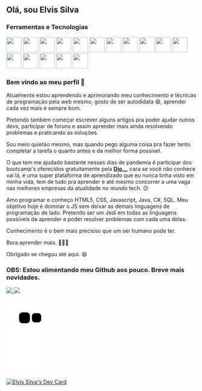 ## Olá, sou Elvis Silva

### Ferramentas e Tecnologias

<div >
<a href="https://www.kernel.org/doc/html/latest/" target="_blank"><img src="https://cdn.jsdelivr.net/gh/devicons/devicon/icons/linux/linux-original.svg" width="40" height="40"/></a>
<a href="https://www.android.com/" target="_blank"><img src="https://cdn.jsdelivr.net/gh/devicons/devicon/icons/android/android-original.svg" width="40" height="40"/></a>
<a href="https://git-scm.com/" target="_blank"><img src="https://cdn.jsdelivr.net/gh/devicons/devicon/icons/git/git-original.svg" width="40" height="40"/></a>
<a href="https://github.com" target="_blank"><img src="https://cdn.jsdelivr.net/gh/devicons/devicon/icons/github/github-original.svg" width="40" height="40"/></a>
<a href="https://www.java.com/" target="_blank"><img src="https://cdn.jsdelivr.net/gh/devicons/devicon/icons/java/java-original.svg" width="40" height="40"/></a>
<a href="https://getbootstrap.com/" target="_blank"><img src="https://cdn.jsdelivr.net/gh/devicons/devicon/icons/bootstrap/bootstrap-original.svg" width="40" height="40"/></a>
<a href="https://docs.microsoft.com/pt-br/dotnet/csharp/tour-of-csharp/" target="_blank"><img src="https://cdn.jsdelivr.net/gh/devicons/devicon/icons/csharp/csharp-plain.svg" width="40" height="40"/></a>
<a href="https://html.spec.whatwg.org/multipage/" target="_blank"><img src="https://cdn.jsdelivr.net/gh/devicons/devicon/icons/html5/html5-original.svg" width="40" height="40"/></a>
<a href="https://www.w3.org/TR/css3-roadmap/" target="_blank"><img src="https://cdn.jsdelivr.net/gh/devicons/devicon/icons/css3/css3-original.svg" width="40" height="40"/></a>
<a href="https://www.javascript.com/" target="_blank"><img src="https://cdn.jsdelivr.net/gh/devicons/devicon/icons/javascript/javascript-original.svg" width="40" height="40"/></a>
<a href="https://jquery.com/" target="_blank"><img src="https://cdn.jsdelivr.net/gh/devicons/devicon/icons/jquery/jquery-original.svg" width="40" height="40"/></a>
<a href="https://www.typescriptlang.org/" target="_blank"><img src="https://cdn.jsdelivr.net/gh/devicons/devicon/icons/typescript/typescript-original.svg" width="40" height="40"/></a>
<a href="https://www.php.net/" target="_blank"><img src="https://cdn.jsdelivr.net/gh/devicons/devicon/icons/php/php-plain.svg" width="40" height="40"/></a>
<a href="https://nextjs.org/" target="_blank"><img src="https://cdn.jsdelivr.net/gh/devicons/devicon/icons/nextjs/nextjs-original.svg" width="40" height="40"/></a>
<a href="https://code.visualstudio.com/" target="_blank"><img src="https://cdn.jsdelivr.net/gh/devicons/devicon/icons/vscode/vscode-original.svg" width="40" height="40"/></a>
<a href="https://wordpress.com/" target="_blank"><img src="https://cdn.jsdelivr.net/gh/devicons/devicon/icons/wordpress/wordpress-plain.svg" width="40" height="40"/></a>
</div>

### Bem vindo ao meu perfil 👋

Atualmente estou aprendendo e aprimorando meu conhecimento e técnicas de programação pela web mesmo, gosto de ser autodidata 😄, aprender cada vez mais é sempre bom.

Pretendo também começar escrever alguns artigos pra poder ajudar outros devs, participar de foruns e assim aprender mais ainda resolvendo problemas e praticando as soluções.

Sou meio quietão mesmo, mas quando pego alguma coisa pra fazer tento completar a tarefa o quanto antes e da melhor forma possível.

O que tem me ajudado bastante nesses dias de pandemia é participar dos bootcamp's oferecidos gratuitamente pela <a href="https://www.dio.me/"><b>Dio._</b></a>, cara se você não conhece vai lá, é uma super plataforma de aprendizado que eu nunca tinha visto em minha vida, tem de tudo pra aprender e até mesmo concorrer a uma vaga nas melhores empresas da atualidade no mundo tech. 😉

Amo programar e conheço HTML5, CSS, Javascript, Java, C#, SQL. Meu objetivo hoje é dominar o JS sem deixar as demais linguagens de programação de lado. Pretendo ser um Jedi em todas as linguagens possíveis de aprender e poder resolver problemas com cada uma delas.

Conhecimento é o bem mais precioso que um ser humano pode ter.

Bora aprender mais. 🚀🚀🚀

Obrigado se chegou até aqui. 😄

### OBS: Estou alimentando meu Github aos pouco. Breve mais novidades.

<div>
<a href="https://github.com/elvis-silva">
<img height="180em" src="https://github-readme-stats.vercel.app/api/top-langs/?username=elvis-silva&layout=compact&langs_count=7&theme=dracula"/>
<img height="180em" src="https://github-readme-stats.vercel.app/api?username=elvis-silva&show_icons=true&theme=dracula&include_all_commits=true&count_private=true"/></a>
</div>
  
![Snake animation](https://github.com/elvis-silva/elvis-silva/blob/output/github-contribution-grid-snake.svg)

<div>
<a href="https://app.daily.dev/elvissilva" target="_blank"><img height="350em" src="https://api.daily.dev/devcards/f3901acdcf98471e88c2dbe730c4ee60.png?r=xoe" alt="Elvis Silva's Dev Card"/></a>  
</div>

<!--
**elvis-silva/elvis-silva** is a ✨ _special_ ✨ repository because its `README.md` (this file) appears on your GitHub profile.

Here are some ideas to get you started:

- 🔭 I’m currently working on ...
- 🌱 I’m currently learning ...
- 👯 I’m looking to collaborate on ...
- 🤔 I’m looking for help with ...
- 💬 Ask me about ...
- 📫 How to reach me: ...
- 😄 Pronouns: ...
- ⚡ Fun fact: ...
-->
